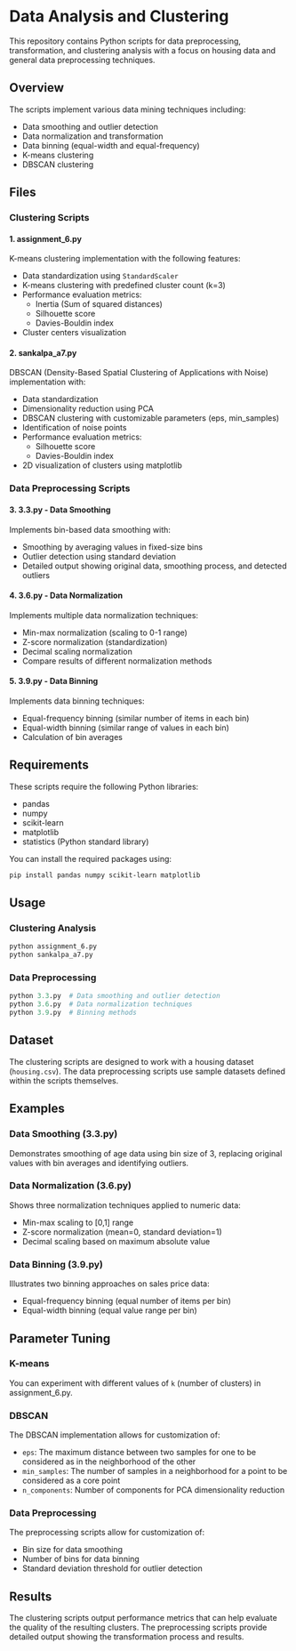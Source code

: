 # Data Analysis and Clustering

This repository contains Python scripts for data preprocessing, transformation, and clustering analysis with a focus on housing data and general data preprocessing techniques.

## Overview

The scripts implement various data mining techniques including:
- Data smoothing and outlier detection
- Data normalization and transformation
- Data binning (equal-width and equal-frequency)
- K-means clustering
- DBSCAN clustering

## Files

### Clustering Scripts

#### 1. assignment_6.py
K-means clustering implementation with the following features:
- Data standardization using `StandardScaler`
- K-means clustering with predefined cluster count (k=3)
- Performance evaluation metrics:
  - Inertia (Sum of squared distances)
  - Silhouette score
  - Davies-Bouldin index
- Cluster centers visualization

#### 2. sankalpa_a7.py
DBSCAN (Density-Based Spatial Clustering of Applications with Noise) implementation with:
- Data standardization
- Dimensionality reduction using PCA
- DBSCAN clustering with customizable parameters (eps, min_samples)
- Identification of noise points
- Performance evaluation metrics:
  - Silhouette score
  - Davies-Bouldin index
- 2D visualization of clusters using matplotlib

### Data Preprocessing Scripts

#### 3. 3.3.py - Data Smoothing
Implements bin-based data smoothing with:
- Smoothing by averaging values in fixed-size bins
- Outlier detection using standard deviation
- Detailed output showing original data, smoothing process, and detected outliers

#### 4. 3.6.py - Data Normalization
Implements multiple data normalization techniques:
- Min-max normalization (scaling to 0-1 range)
- Z-score normalization (standardization)
- Decimal scaling normalization
- Compare results of different normalization methods

#### 5. 3.9.py - Data Binning
Implements data binning techniques:
- Equal-frequency binning (similar number of items in each bin)
- Equal-width binning (similar range of values in each bin)
- Calculation of bin averages

## Requirements

These scripts require the following Python libraries:
- pandas
- numpy
- scikit-learn
- matplotlib
- statistics (Python standard library)

You can install the required packages using:

```bash
pip install pandas numpy scikit-learn matplotlib
```

## Usage

### Clustering Analysis
```python
python assignment_6.py
python sankalpa_a7.py
```

### Data Preprocessing
```python
python 3.3.py  # Data smoothing and outlier detection
python 3.6.py  # Data normalization techniques
python 3.9.py  # Binning methods
```

## Dataset

The clustering scripts are designed to work with a housing dataset (`housing.csv`). The data preprocessing scripts use sample datasets defined within the scripts themselves.

## Examples

### Data Smoothing (3.3.py)
Demonstrates smoothing of age data using bin size of 3, replacing original values with bin averages and identifying outliers.

### Data Normalization (3.6.py)
Shows three normalization techniques applied to numeric data:
- Min-max scaling to [0,1] range
- Z-score normalization (mean=0, standard deviation=1)
- Decimal scaling based on maximum absolute value

### Data Binning (3.9.py)
Illustrates two binning approaches on sales price data:
- Equal-frequency binning (equal number of items per bin)
- Equal-width binning (equal value range per bin)

## Parameter Tuning

### K-means
You can experiment with different values of `k` (number of clusters) in assignment_6.py.

### DBSCAN
The DBSCAN implementation allows for customization of:
- `eps`: The maximum distance between two samples for one to be considered as in the neighborhood of the other
- `min_samples`: The number of samples in a neighborhood for a point to be considered as a core point
- `n_components`: Number of components for PCA dimensionality reduction

### Data Preprocessing
The preprocessing scripts allow for customization of:
- Bin size for data smoothing
- Number of bins for data binning
- Standard deviation threshold for outlier detection

## Results

The clustering scripts output performance metrics that can help evaluate the quality of the resulting clusters. The preprocessing scripts provide detailed output showing the transformation process and results.
